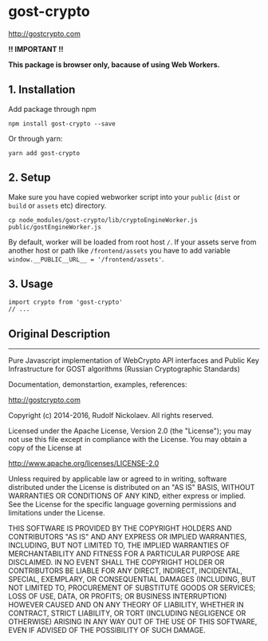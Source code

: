 # gost-crypto

http://gostcrypto.com

**!! IMPORTANT !!**

**This package is browser only, bacause of using Web Workers.**

## 1. Installation 

Add package through npm
```
npm install gost-crypto --save
```
Or through yarn:
```
yarn add gost-crypto
```

## 2. Setup

Make sure you have copied webworker script into your `public` (`dist` or `build` or `assets` etc) directory.

```
cp node_modules/gost-crypto/lib/cryptoEngineWorker.js public/gostEngineWorker.js
```

By default, worker will be loaded from root host `/`. If your assets serve from another host or path like `/frontend/assets` you have to add 
variable `window.__PUBLIC__URL__ = '/frontend/assets'`.

## 3. Usage

```
import crypto from 'gost-crypto'
// ...
```

## Original Description
---

Pure Javascript implementation of WebCrypto API interfaces and Public Key 
Infrastructure for GOST algorithms (Russian Cryptographic Standards)

Documentation, demonstartion, examples, references:

http://gostcrypto.com

Copyright (c) 2014-2016, Rudolf Nickolaev. 
All rights reserved.

Licensed under the Apache License, Version 2.0 (the "License");
you may not use this file except in compliance with the License.
You may obtain a copy of the License at

http://www.apache.org/licenses/LICENSE-2.0

Unless required by applicable law or agreed to in writing, software
distributed under the License is distributed on an "AS IS" BASIS,
WITHOUT WARRANTIES OR CONDITIONS OF ANY KIND, either express or implied.
See the License for the specific language governing permissions and
limitations under the License.

THIS SOFTWARE IS PROVIDED BY THE COPYRIGHT HOLDERS AND CONTRIBUTORS "AS IS" AND
ANY EXPRESS OR IMPLIED WARRANTIES, INCLUDING, BUT NOT LIMITED TO, THE IMPLIED
WARRANTIES OF MERCHANTABILITY AND FITNESS FOR A PARTICULAR PURPOSE ARE
DISCLAIMED. IN NO EVENT SHALL THE COPYRIGHT HOLDER OR CONTRIBUTORS BE LIABLE
FOR ANY DIRECT, INDIRECT, INCIDENTAL, SPECIAL, EXEMPLARY, OR CONSEQUENTIAL
DAMAGES (INCLUDING, BUT NOT LIMITED TO, PROCUREMENT OF SUBSTITUTE GOODS OR
SERVICES; LOSS OF USE, DATA, OR PROFITS; OR BUSINESS INTERRUPTION) HOWEVER
CAUSED AND ON ANY THEORY OF LIABILITY, WHETHER IN CONTRACT, STRICT LIABILITY,
OR TORT (INCLUDING NEGLIGENCE OR OTHERWISE) ARISING IN ANY WAY OUT OF THE USE
OF THIS SOFTWARE, EVEN IF ADVISED OF THE POSSIBILITY OF SUCH DAMAGE.

